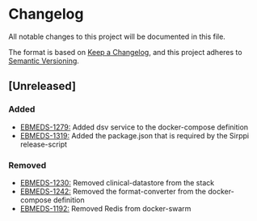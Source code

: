 # Changelog
All notable changes to this project will be documented in this file.

The format is based on [Keep a Changelog](https://keepachangelog.com/en/1.0.0/),
and this project adheres to [Semantic Versioning](https://semver.org/spec/v2.0.0.html).

## [Unreleased]

### Added
- [EBMEDS-1279:](https://jira.duodecim.fi/browse/EBMEDS-1279) Added dsv service to the docker-compose definition
- [EBMEDS-1319:](https://jira.duodecim.fi/browse/EBMEDS-1319) Added the package.json that is required by the Sirppi release-script

### Removed
- [EBMEDS-1230:](https://jira.duodecim.fi/browse/EBMEDS-1230) Removed clinical-datastore from the stack
- [EBMEDS-1242:](https://jira.duodecim.fi/browse/EBMEDS-1242) Removed the format-converter from the docker-compose definition
- [EBMEDS-1192:](https://jira.duodecim.fi/browse/EBMEDS-1192) Removed Redis from docker-swarm
